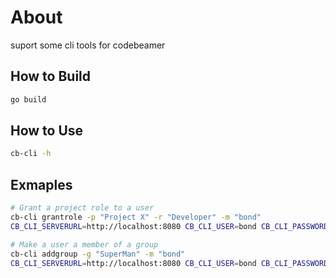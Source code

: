 # About

suport some cli tools for codebeamer

## How to Build

```bash
go build
```

## How to Use

```bash
cb-cli -h
```

## Exmaples

```bash
# Grant a project role to a user
cb-cli grantrole -p "Project X" -r "Developer" -m "bond"
CB_CLI_SERVERURL=http://localhost:8080 CB_CLI_USER=bond CB_CLI_PASSWORD=007 cb-cli grantrole -p "Project X" -r "Developer" -m "bond"

# Make a user a member of a group
cb-cli addgroup -g "SuperMan" -m "bond"
CB_CLI_SERVERURL=http://localhost:8080 CB_CLI_USER=bond CB_CLI_PASSWORD=007 cb-cli addgroup -g "SuperMan" -m "bond"
```
